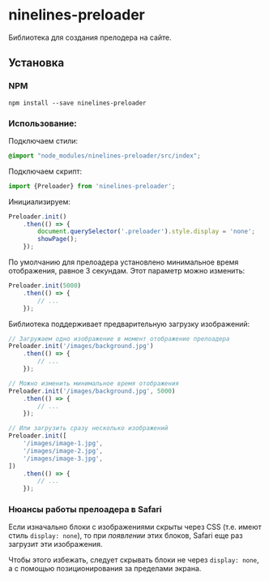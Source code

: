 # ninelines-preloader

Библиотека для создания прелодера на сайте.

## Установка

### NPM

```
npm install --save ninelines-preloader
```

### Использование:

Подключаем стили:

```scss
@import "node_modules/ninelines-preloader/src/index";
```

Подключаем скрипт:

```js
import {Preloader} from 'ninelines-preloader';
```

Инициализируем:

```js
Preloader.init()
    .then(() => {
        document.querySelector('.preloader').style.display = 'none';
        showPage();
    });
```

По умолчанию для прелоадера установлено минимальное время отображения, равное 3 секундам. Этот параметр можно изменить:

```js
Preloader.init(5000)
    .then(() => {
        // ...
    });
```

Библиотека поддерживает предварительную загрузку изображений:

```js
// Загружаем одно изображение в момент отображение прелоадера
Preloader.init('/images/background.jpg')
    .then(() => {
        // ...
    });

// Можно изменить минимальное время отображения
Preloader.init('/images/background.jpg', 5000)
    .then(() => {
        // ...
    });

// Или загрузить сразу несколько изображений
Preloader.init([
    '/images/image-1.jpg',
    '/images/image-2.jpg',
    '/images/image-3.jpg',
])
    .then(() => {
        // ...
    });
```

### Нюансы работы прелоадера в Safari

Если изначально блоки с изображениями скрыты через CSS (т.е. имеют стиль `display: none`), то при *появлении* этих
блоков, Safari еще раз загрузит эти изображения.

Чтобы этого избежать, следует скрывать блоки не через `display: none`, а с помощью позиционирования за пределами экрана.
